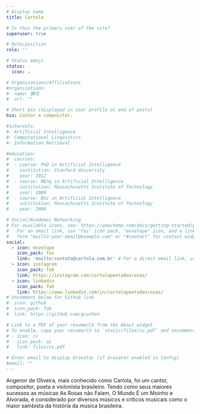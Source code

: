 ```yaml
---
# Display name
title: Cartola

# Is this the primary user of the site?
superuser: true

# Role/position
role: ''

# Status emoji
status:
  icon: ☕️

# Organizations/Affiliations
#organizations:
#- name: 腾讯
#  url: ""

# Short bio (displayed in user profile at end of posts)
bio: Cantor e compositor.

#interests:
#- Artificial Intelligence
#- Computational Linguistics
#- Information Retrieval

#education:
#  courses:
#  - course: PhD in Artificial Intelligence
#    institution: Stanford University
#    year: 2012
#  - course: MEng in Artificial Intelligence
#    institution: Massachusetts Institute of Technology
#    year: 2009
#  - course: BSc in Artificial Intelligence
#    institution: Massachusetts Institute of Technology
#    year: 2008

# Social/Academic Networking
# For available icons, see: https://wowchemy.com/docs/getting-started/page-builder/#icons
#   For an email link, use "fas" icon pack, "envelope" icon, and a link in the
#   form "mailto:your-email@example.com" or "#contact" for contact widget.
social:
  - icon: envelope
    icon_pack: fas
    link: 'mailto:contato@cartola.com.br' # For a direct email link, use "mailto:test@example.org".
  - icon: instagram
    icon_pack: fab
    link: https://instagram.com/cartolapoetadasrosas/
  - icon: linkedin
    icon_pack: fab
    link: https://www.linkedin.com/in/cartolapoetadasrosas/
# Uncomment below for Github link
#- icon: github
#  icon_pack: fab
#  link: https://github.com/gcushen

# Link to a PDF of your resume/CV from the About widget.
# To enable, copy your resume/CV to `static/files/cv.pdf` and uncomment the lines below.
# - icon: cv
#   icon_pack: ai
#   link: files/cv.pdf

# Enter email to display Gravatar (if Gravatar enabled in Config)
#email: ""
---
```


Angenor de Oliveira, mais conhecido como Cartola, foi um cantor, compositor, poeta e violonista brasileiro. Tendo como seus maiores sucessos as músicas As Rosas não Falam, O Mundo É um Moinho e Alvorada, é considerado por diversos músicos e críticos musicais como o maior sambista da história da música brasileira.